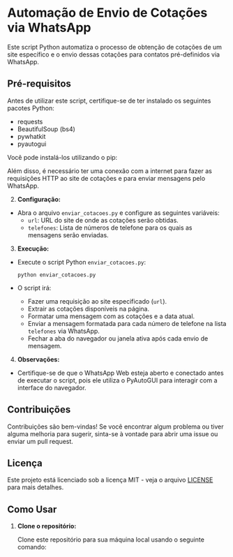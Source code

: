 # Automação de Envio de Cotações via WhatsApp

Este script Python automatiza o processo de obtenção de cotações de um site específico e o envio dessas cotações para contatos pré-definidos via WhatsApp.

## Pré-requisitos

Antes de utilizar este script, certifique-se de ter instalado os seguintes pacotes Python:

- requests
- BeautifulSoup (bs4)
- pywhatkit
- pyautogui

Você pode instalá-los utilizando o pip:


Além disso, é necessário ter uma conexão com a internet para fazer as requisições HTTP ao site de cotações e para enviar mensagens pelo WhatsApp.


2. **Configuração:**

- Abra o arquivo `enviar_cotacoes.py` e configure as seguintes variáveis:
  - `url`: URL do site de onde as cotações serão obtidas.
  - `telefones`: Lista de números de telefone para os quais as mensagens serão enviadas.

3. **Execução:**

- Execute o script Python `enviar_cotacoes.py`:

  ```
  python enviar_cotacoes.py
  ```

- O script irá:
  - Fazer uma requisição ao site especificado (`url`).
  - Extrair as cotações disponíveis na página.
  - Formatar uma mensagem com as cotações e a data atual.
  - Enviar a mensagem formatada para cada número de telefone na lista `telefones` via WhatsApp.
  - Fechar a aba do navegador ou janela ativa após cada envio de mensagem.

4. **Observações:**

- Certifique-se de que o WhatsApp Web esteja aberto e conectado antes de executar o script, pois ele utiliza o PyAutoGUI para interagir com a interface do navegador.

## Contribuições

Contribuições são bem-vindas! Se você encontrar algum problema ou tiver alguma melhoria para sugerir, sinta-se à vontade para abrir uma issue ou enviar um pull request.

## Licença

Este projeto está licenciado sob a licença MIT - veja o arquivo [LICENSE](LICENSE) para mais detalhes.



## Como Usar

1. **Clone o repositório:**

   Clone este repositório para sua máquina local usando o seguinte comando:

